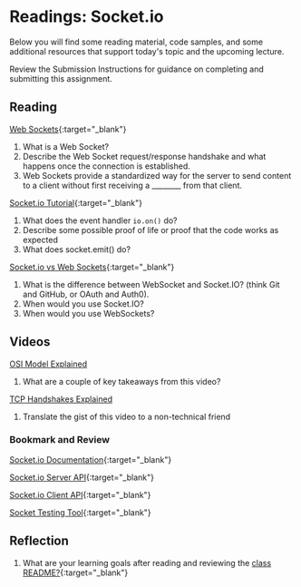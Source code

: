 # Readings: Socket.io

Below you will find some reading material, code samples, and some additional resources that support today's topic and the upcoming lecture.

Review the Submission Instructions for guidance on completing and submitting this assignment.

## Reading

[Web Sockets](https://en.wikipedia.org/wiki/WebSocket){:target="_blank"}

1. What is a Web Socket?
1. Describe the Web  Socket request/response handshake and what happens once the connection is established.
1. Web Sockets provide a standardized way for the server to send content to a client without first receiving a ________ from that client.  

[Socket.io Tutorial](https://www.tutorialspoint.com/socket.io/){:target="_blank"}

1. What does the event handler `io.on()` do?
1. Describe some possible proof of life or proof that the code works as expected
1. What does socket.emit() do?

[Socket.io vs Web Sockets](https://www.educba.com/websocket-vs-socket-io/){:target="_blank"}

1. What is the difference between WebSocket and Socket.IO? (think Git and GitHub, or OAuth and Auth0).
1. When would you use Socket.IO?
1. When would you use WebSockets? 

## Videos

[OSI Model Explained](https://www.youtube.com/watch?v=vv4y_uOneC0)

1. What are a couple of key takeaways from this video?

[TCP Handshakes Explained](https://www.youtube.com/watch?v=xMtP5ZB3wSk)

1. Translate the gist of this video to a non-technical friend

### Bookmark and Review

[Socket.io Documentation](https://socket.io/docs/){:target="_blank"}

[Socket.io Server API](https://socket.io/docs/server-api){:target="_blank"}

[Socket.io Client API](https://socket.io/docs/client-api){:target="_blank"}

[Socket Testing Tool](https://amritb.github.io/socketio-client-tool/){:target="_blank"}

## Reflection

1. What are your learning goals after reading and reviewing the [class README?](./){:target="_blank"}
